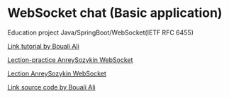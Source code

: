 # WebSocket chat (Basic application)

Education project Java/SpringBoot/WebSocket(IETF RFC 6455)

[Link tutorial by Bouali Ali](https://www.youtube.com/watch?v=TywlS9iAZCM)

[Lection-practice AnreySozykin WebSocket](https://www.youtube.com/watch?v=hA7fjYsuREc)

[Lection AnreySozykin WebSocket](https://www.youtube.com/watch?v=TxVriqBkqbM)

[Link source code by Bouali Ali](https://github.com/ali-bouali/login-registration-with-email-validation/tree/main/src/main/java/com/bouali/register)
